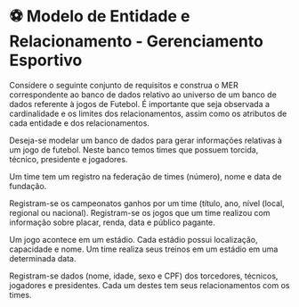 # ⚽ Modelo de Entidade e Relacionamento - Gerenciamento Esportivo

Considere o seguinte conjunto de requisitos e construa o MER correspondente ao banco
de dados relativo ao universo de um banco de dados referente à jogos de Futebol. É
importante que seja observada a cardinalidade e os limites dos relacionamentos, assim
como os atributos de cada entidade e dos relacionamentos.

Deseja-se modelar um banco de dados para gerar informações relativas à um jogo de futebol. Neste
banco temos times que possuem torcida, técnico, presidente e jogadores.

Um time tem um registro na federação de times (número), nome e data de fundação.

Registram-se os campeonatos ganhos por um time (título, ano, nível (local, regional ou nacional).
Registram-se os jogos que um time realizou com informação sobre placar, renda, data e público
pagante.

Um jogo acontece em um estádio. Cada estádio possui localização, capacidade e nome. Um time
realiza seus treinos em um estádio em uma determinada data.

Registram-se dados (nome, idade, sexo e CPF) dos torcedores, técnicos, jogadores e presidentes.
Cada um destes tem seus relacionamentos com os times.